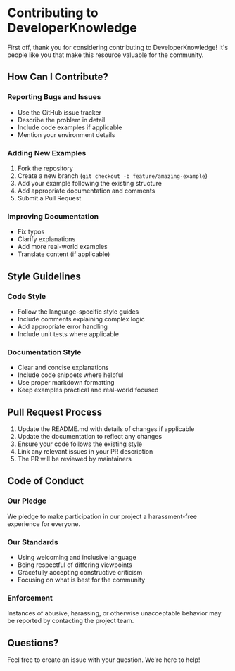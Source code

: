 # Contributing to DeveloperKnowledge

First off, thank you for considering contributing to DeveloperKnowledge! It's people like you that make this resource valuable for the community.

## How Can I Contribute?

### Reporting Bugs and Issues
- Use the GitHub issue tracker
- Describe the problem in detail
- Include code examples if applicable
- Mention your environment details

### Adding New Examples
1. Fork the repository
2. Create a new branch (`git checkout -b feature/amazing-example`)
3. Add your example following the existing structure
4. Add appropriate documentation and comments
5. Submit a Pull Request

### Improving Documentation
- Fix typos
- Clarify explanations
- Add more real-world examples
- Translate content (if applicable)

## Style Guidelines

### Code Style
- Follow the language-specific style guides
- Include comments explaining complex logic
- Add appropriate error handling
- Include unit tests where applicable

### Documentation Style
- Clear and concise explanations
- Include code snippets where helpful
- Use proper markdown formatting
- Keep examples practical and real-world focused

## Pull Request Process

1. Update the README.md with details of changes if applicable
2. Update the documentation to reflect any changes
3. Ensure your code follows the existing style
4. Link any relevant issues in your PR description
5. The PR will be reviewed by maintainers

## Code of Conduct

### Our Pledge
We pledge to make participation in our project a harassment-free experience for everyone.

### Our Standards
- Using welcoming and inclusive language
- Being respectful of differing viewpoints
- Gracefully accepting constructive criticism
- Focusing on what is best for the community

### Enforcement
Instances of abusive, harassing, or otherwise unacceptable behavior may be reported by contacting the project team.

## Questions?

Feel free to create an issue with your question. We're here to help! 